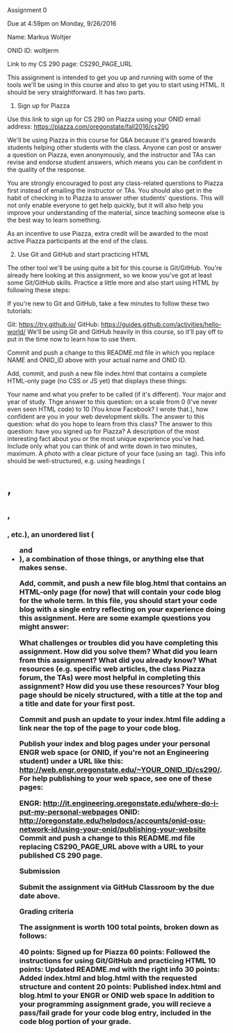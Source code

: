 Assignment 0

Due at 4:59pm on Monday, 9/26/2016

Name: Markus Woltjer

ONID ID: woltjerm

Link to my CS 290 page: CS290_PAGE_URL

This assignment is intended to get you up and running with some of the tools we'll be using in this course and also to get you to start using HTML. It should be very straightforward. It has two parts.

1. Sign up for Piazza

Use this link to sign up for CS 290 on Piazza using your ONID email address: https://piazza.com/oregonstate/fall2016/cs290

We'll be using Piazza in this course for Q&A because it's geared towards students helping other students with the class. Anyone can post or answer a question on Piazza, even anonymously, and the instructor and TAs can revise and endorse student answers, which means you can be confident in the quality of the response.

You are strongly encouraged to post any class-related querstions to Piazza first instead of emailing the instructor or TAs. You should also get in the habit of checking in to Piazza to answer other students' questions. This will not only enable everyone to get help quickly, but it will also help you improve your understanding of the material, since teaching someone else is the best way to learn something.

As an incentive to use Piazza, extra credit will be awarded to the most active Piazza participants at the end of the class.

2. Use Git and GitHub and start practicing HTML

The other tool we'll be using quite a bit for this course is Git/GitHub. You're already here looking at this assignment, so we know you've got at least some Git/GitHub skills. Practice a little more and also start using HTML by following these steps:

If you're new to Git and GitHub, take a few minutes to follow these two tutorials:

Git: https://try.github.io/
GitHub: https://guides.github.com/activities/hello-world/
We'll be using Git and GitHub heavily in this course, so it'll pay off to put in the time now to learn how to use them.

Commit and push a change to this README.md file in which you replace NAME and ONID_ID above with your actual name and ONID ID.

Add, commit, and push a new file index.html that contains a complete HTML-only page (no CSS or JS yet) that displays these things:

Your name and what you prefer to be called (if it's different).
Your major and year of study.
Thge answer to this question: on a scale from 0 (I've never even seen HTML code) to 10 (You know Facebook? I wrote that.), how confident are you in your web development skills.
The answer to this question: what do you hope to learn from this class?
The answer to this question: have you signed up for Piazza?
A description of the most interesting fact about you or the most unique experience you've had. Include only what you can think of and write down in two minutes, maximum.
A photo with a clear picture of your face (using an <img> tag).
This info should be well-structured, e.g. using headings (<h1>, <h2>, <h3>, etc.), an unordered list (<ul> and <li>), a combination of those things, or anything else that makes sense.

Add, commit, and push a new file blog.html that contains an HTML-only page (for now) that will contain your code blog for the whole term. In this file, you should start your code blog with a single entry reflecting on your experience doing this assignment. Here are some example questions you might answer:

What challenges or troubles did you have completing this assignment. How did you solve them?
What did you learn from this assignment? What did you already know?
What resources (e.g. specific web articles, the class Piazza forum, the TAs) were most helpful in completing this assignment? How did you use these resources?
Your blog page should be nicely structured, with a title at the top and a title and date for your first post.

Commit and push an update to your index.html file adding a link near the top of the page to your code blog.

Publish your index and blog pages under your personal ENGR web space (or ONID, if you're not an Engineering student) under a URL like this: http://web.engr.oregonstate.edu/~YOUR_ONID_ID/cs290/. For help publishing to your web space, see one of these pages:

ENGR: http://it.engineering.oregonstate.edu/where-do-i-put-my-personal-webpages
ONID: http://oregonstate.edu/helpdocs/accounts/onid-osu-network-id/using-your-onid/publishing-your-website
Commit and push a change to this README.md file replacing CS290_PAGE_URL above with a URL to your published CS 290 page.

Submission

Submit the assignment via GitHub Classroom by the due date above.

Grading criteria

The assignment is worth 100 total points, broken down as follows:

40 points: Signed up for Piazza
60 points: Followed the instructions for using Git/GitHub and practicing HTML
10 points: Updated README.md with the right info
30 points: Added index.html and blog.html with the requested structure and content
20 points: Published index.html and blog.html to your ENGR or ONID web space
In addition to your programming assignment grade, you will recieve a pass/fail grade for your code blog entry, included in the code blog portion of your grade.

